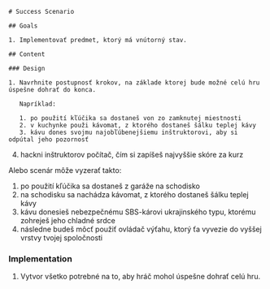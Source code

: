     # Success Scenario

    ## Goals

    1. Implementovať predmet, ktorý má vnútorný stav.

    ## Content

    ### Design

    1. Navrhnite postupnosť krokov, na základe ktorej bude možné celú hru úspešne dohrať do konca.

       Napríklad:

       1. po použití kľúčika sa dostaneš von zo zamknutej miestnosti
       2. v kuchynke použi kávomat, z ktorého dostaneš šálku teplej kávy
       3. kávu dones svojmu najobľúbenejšiemu inštruktorovi, aby si odpútal jeho pozornosť
   4. hackni inštruktorov počítač, čím si zapíšeš najvyššie skóre za kurz

   Alebo scenár môže vyzerať takto:

   1. po použití kľúčika sa dostaneš z garáže na schodisko
   2. na schodisku sa nachádza kávomat, z ktorého dostaneš šálku teplej kávy
   3. kávu donesieš nebezpečnému SBS-károvi ukrajinského typu, ktorému zohreješ jeho chladné srdce
   4. následne budeš môcť použiť ovládač výťahu, ktorý ťa vyvezie do vyššej vrstvy tvojej spoločnosti

### Implementation

1. Vytvor všetko potrebné na to, aby hráč mohol úspešne dohrať celú hru.
